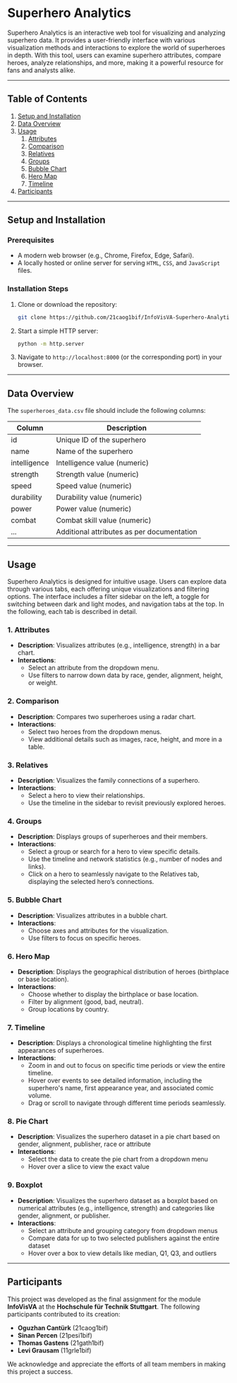 # Superhero Analytics

Superhero Analytics is an interactive web tool for visualizing and analyzing superhero data. It provides a user-friendly interface with various visualization methods and interactions to explore the world of superheroes in depth. With this tool, users can examine superhero attributes, compare heroes, analyze relationships, and more, making it a powerful resource for fans and analysts alike.

---

## Table of Contents

1. [Setup and Installation](#setup-and-installation)
2. [Data Overview](#data-overview)
3. [Usage](#usage)
   1. [Attributes](#1-attributes)
   2. [Comparison](#2-comparison)
   3. [Relatives](#3-relatives)
   4. [Groups](#4-groups)
   5. [Bubble Chart](#5-bubble-chart)
   6. [Hero Map](#6-hero-map)
   7. [Timeline](#7-timeline)
4. [Participants](#participants)

---

## Setup and Installation

### Prerequisites
- A modern web browser (e.g., Chrome, Firefox, Edge, Safari).
- A locally hosted or online server for serving `HTML`, `CSS`, and `JavaScript` files.

### Installation Steps
1. Clone or download the repository:
   ```bash
   git clone https://github.com/21caog1bif/InfoVisVA-Superhero-Analytics.git
   ```

2. Start a simple HTTP server:
   ```bash
   python -m http.server
   ```

3. Navigate to `http://localhost:8000` (or the corresponding port) in your browser.

---

## Data Overview

The `superheroes_data.csv` file should include the following columns:

| Column              | Description                                |
|---------------------|--------------------------------------------|
| id                  | Unique ID of the superhero                |
| name                | Name of the superhero                     |
| intelligence        | Intelligence value (numeric)              |
| strength            | Strength value (numeric)                  |
| speed               | Speed value (numeric)                     |
| durability          | Durability value (numeric)                |
| power               | Power value (numeric)                     |
| combat              | Combat skill value (numeric)              |
| ...                 | Additional attributes as per documentation|

---

## Usage

Superhero Analytics is designed for intuitive usage. Users can explore data through various tabs, each offering unique visualizations and filtering options. The interface includes a filter sidebar on the left, a toggle for switching between dark and light modes, and navigation tabs at the top. In the following, each tab is described in detail.

### 1. Attributes
- **Description**: Visualizes attributes (e.g., intelligence, strength) in a bar chart.
- **Interactions**:
  - Select an attribute from the dropdown menu.
  - Use filters to narrow down data by race, gender, alignment, height, or weight.

### 2. Comparison
- **Description**: Compares two superheroes using a radar chart.
- **Interactions**:
  - Select two heroes from the dropdown menus.
  - View additional details such as images, race, height, and more in a table.

### 3. Relatives
- **Description**: Visualizes the family connections of a superhero.
- **Interactions**:
  - Select a hero to view their relationships.
  - Use the timeline in the sidebar to revisit previously explored heroes.

### 4. Groups
- **Description**: Displays groups of superheroes and their members.
- **Interactions**:
  - Select a group or search for a hero to view specific details.
  - Use the timeline and network statistics (e.g., number of nodes and links).
  - Click on a hero to seamlessly navigate to the Relatives tab, displaying the selected hero’s connections.

### 5. Bubble Chart
- **Description**: Visualizes attributes in a bubble chart.
- **Interactions**:
  - Choose axes and attributes for the visualization.
  - Use filters to focus on specific heroes.

### 6. Hero Map
- **Description**: Displays the geographical distribution of heroes (birthplace or base location).
- **Interactions**:
  - Choose whether to display the birthplace or base location.
  - Filter by alignment (good, bad, neutral).
  - Group locations by country.

### 7. Timeline
- **Description**: Displays a chronological timeline highlighting the first appearances of superheroes.
- **Interactions**:
  - Zoom in and out to focus on specific time periods or view the entire timeline.
  - Hover over events to see detailed information, including the superhero's name, first appearance year, and associated comic volume.
  - Drag or scroll to navigate through different time periods seamlessly.

### 8. Pie Chart
- **Description**: Visualizes the superhero dataset in a pie chart based on gender, alignment, publisher, race or attribute
- **Interactions**:
  - Select the data to create the pie chart from a dropdown menu
  - Hover over a slice to view the exact value

### 9. Boxplot
- **Description**: Visualizes the superhero dataset as a boxplot based on numerical attributes (e.g., intelligence, strength) and categories like gender, alignment, or publisher.
- **Interactions**:
  - Select an attribute and grouping category from dropdown menus
  - Compare data for up to two selected publishers against the entire dataset
  - Hover over a box to view details like median, Q1, Q3, and outliers


---

## Participants

This project was developed as the final assignment for the module **InfoVisVA** at the **Hochschule für Technik Stuttgart**. The following participants contributed to its creation:

- **Oguzhan Cantürk** (21caog1bif)
- **Sinan Percen** (21pesi1bif)
- **Thomas Gastens** (21gath1bif)
- **Levi Grausam** (11grle1bif)

We acknowledge and appreciate the efforts of all team members in making this project a success.


